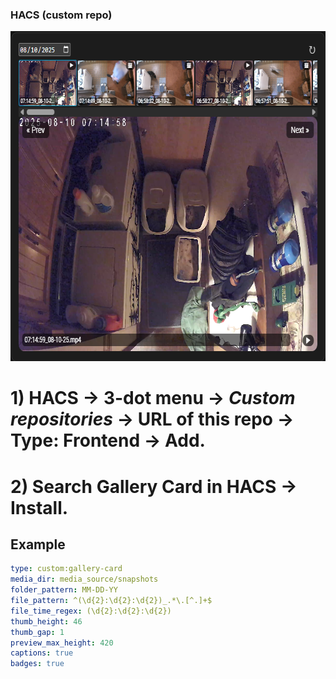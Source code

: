 ### HACS (custom repo)
<img width="702" height="528" alt="image" src="https://github.com/Ixitxachitl/gallery-card/blob/main/images/preview.png?raw=true" />

# 1) HACS → 3-dot menu → *Custom repositories* → URL of this repo → Type: Frontend → **Add**.&#x20;
# 2) Search **Gallery Card** in HACS → Install.

## Example
```yaml
type: custom:gallery-card
media_dir: media_source/snapshots
folder_pattern: MM-DD-YY
file_pattern: ^(\d{2}:\d{2}:\d{2})_.*\.[^.]+$
file_time_regex: (\d{2}:\d{2}:\d{2})
thumb_height: 46
thumb_gap: 1
preview_max_height: 420
captions: true
badges: true
